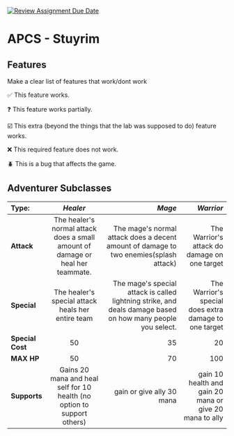 [![Review Assignment Due Date](https://classroom.github.com/assets/deadline-readme-button-22041afd0340ce965d47ae6ef1cefeee28c7c493a6346c4f15d667ab976d596c.svg)](https://classroom.github.com/a/KprAwj1n)
# APCS - Stuyrim

## Features

Make a clear list of features that work/dont work

:white_check_mark: This feature works.

:question: This feature works partially.

:ballot_box_with_check: This extra (beyond the things that the lab was supposed to do) feature works.

:x: This required feature does not work.

:beetle: This is a bug that affects the game.


## Adventurer Subclasses
| **Type:** | *Healer* | *Mage* | *Warrior* |
| :------------------- | :----------: | ----------: | ----------: |
| **Attack**             | The healer's normal attack does a small amount of damage or heal her teammate.    | The mage's normal attack does a decent amount of damage to two enemies(splash attack)      | The Warrior's attack do damage on one target |
| **Special**             | The healer's special attack heals her entire team      | The mage's special attack is called lightning strike, and deals damage based on how many people you select.     | The Warrior's special does extra damage to one target|
| **Special Cost**              | 50      | 35       | 20      |
| **MAX HP**              | 50      | 70       | 100       |
| **Supports**              | Gains 20 mana and heal self for 10 health (no option to support others)  | gain or give ally 30 mana       | gain 10 health and gain 20 mana or give 20 mana to ally |

